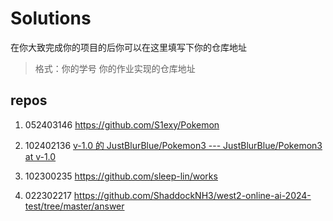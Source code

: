 # Solutions

在你大致完成你的项目的后你可以在这里填写下你的仓库地址

> 格式：你的学号 你的作业实现的仓库地址
## repos

1. 052403146  https://github.com/S1exy/Pokemon

2. 102402136  [v-1.0 的 JustBlurBlue/Pokemon3 --- JustBlurBlue/Pokemon3 at v-1.0](https://github.com/JustBlurBlue/Pokemon3/tree/v-1.0) 

3. 102300235 https://github.com/sleep-lin/works

4. 022302217 https://github.com/ShaddockNH3/west2-online-ai-2024-test/tree/master/answer
